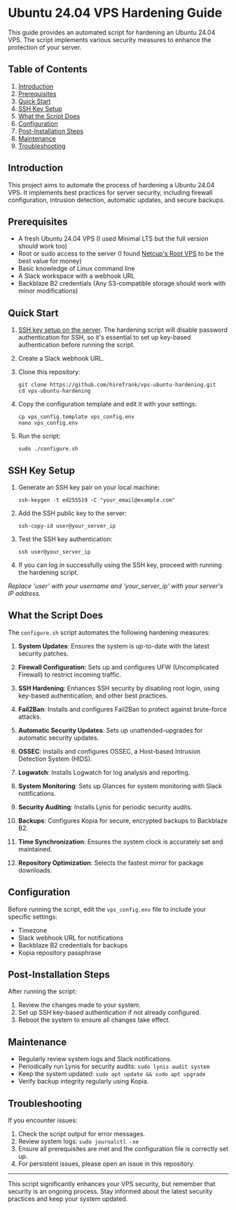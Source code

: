 # Ubuntu 24.04 VPS Hardening Guide

This guide provides an automated script for hardening an Ubuntu 24.04 VPS. The script implements various security measures to enhance the protection of your server.

## Table of Contents
1. [Introduction](#introduction)
2. [Prerequisites](#prerequisites)
3. [Quick Start](#quick-start)
4. [SSH Key Setup](#ssh-key-setup)
5. [What the Script Does](#what-the-script-does)
6. [Configuration](#configuration)
7. [Post-Installation Steps](#post-installation-steps)
8. [Maintenance](#maintenance)
9. [Troubleshooting](#troubleshooting)

## Introduction

This project aims to automate the process of hardening a Ubuntu 24.04 VPS. It implements best practices for server security, including firewall configuration, intrusion detection, automatic updates, and secure backups.

## Prerequisites

- A fresh Ubuntu 24.04 VPS (I used Minimal LTS but the full version should work too)
- Root or sudo access to the server (I found [Netcup's Root VPS](https://www.netcup.com/en/server/root-server?ref=244817) to be the best value for money)
- Basic knowledge of Linux command line
- A Slack workspace with a webhook URL
- Backblaze B2 credentials (Any S3-compatible storage should work with minor modifications)

## Quick Start

1. [SSH key setup on the server](#ssh-key-setup). The hardening script will disable password authentication for SSH, so it's essential to set up key-based authentication before running the script.

2. Create a Slack webhook URL.

3. Clone this repository:
   ```
   git clone https://github.com/hirefrank/vps-ubuntu-hardening.git
   cd vps-ubuntu-hardening
   ```

4. Copy the configuration template and edit it with your settings:
   ```
   cp vps_config.template vps_config.env
   nano vps_config.env
   ```

5. Run the script:
   ```
   sudo ./configure.sh
   ```

## SSH Key Setup

1. Generate an SSH key pair on your local machine:
   ```
   ssh-keygen -t ed255519 -C "your_email@example.com"
   ```

2. Add the SSH public key to the server:
   ```
   ssh-copy-id user@your_server_ip
   ```
3. Test the SSH key authentication:
   ```
   ssh user@your_server_ip
   ```
4. If you can log in successfully using the SSH key, proceed with running the hardening script.

_Replace 'user' with your username and 'your_server_ip' with your server's IP address._


## What the Script Does

The `configure.sh` script automates the following hardening measures:

1. **System Updates**: Ensures the system is up-to-date with the latest security patches.

2. **Firewall Configuration**: Sets up and configures UFW (Uncomplicated Firewall) to restrict incoming traffic.

3. **SSH Hardening**: Enhances SSH security by disabling root login, using key-based authentication, and other best practices.

4. **Fail2Ban**: Installs and configures Fail2Ban to protect against brute-force attacks.

5. **Automatic Security Updates**: Sets up unattended-upgrades for automatic security updates.

6. **OSSEC**: Installs and configures OSSEC, a Host-based Intrusion Detection System (HIDS).

7. **Logwatch**: Installs Logwatch for log analysis and reporting.

8. **System Monitoring**: Sets up Glances for system monitoring with Slack notifications.

9. **Security Auditing**: Installs Lynis for periodic security audits.

10. **Backups**: Configures Kopia for secure, encrypted backups to Backblaze B2.

11. **Time Synchronization**: Ensures the system clock is accurately set and maintained.

12. **Repository Optimization**: Selects the fastest mirror for package downloads.

## Configuration

Before running the script, edit the `vps_config.env` file to include your specific settings:

- Timezone
- Slack webhook URL for notifications
- Backblaze B2 credentials for backups
- Kopia repository passphrase

## Post-Installation Steps

After running the script:

1. Review the changes made to your system.
2. Set up SSH key-based authentication if not already configured.
3. Reboot the system to ensure all changes take effect.

## Maintenance

- Regularly review system logs and Slack notifications.
- Periodically run Lynis for security audits: `sudo lynis audit system`
- Keep the system updated: `sudo apt update && sudo apt upgrade`
- Verify backup integrity regularly using Kopia.

## Troubleshooting

If you encounter issues:

1. Check the script output for error messages.
2. Review system logs: `sudo journalctl -xe`
3. Ensure all prerequisites are met and the configuration file is correctly set up.
4. For persistent issues, please open an issue in this repository.

---

This script significantly enhances your VPS security, but remember that security is an ongoing process. Stay informed about the latest security practices and keep your system updated.